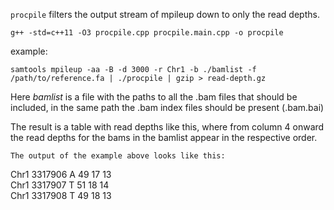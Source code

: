 ```procpile``` filters the output stream of mpileup down to only the read depths.

```
g++ -std=c++11 -O3 procpile.cpp procpile.main.cpp -o procpile
```

example:
```
samtools mpileup -aa -B -d 3000 -r Chr1 -b ./bamlist -f /path/to/reference.fa | ./procpile | gzip > read-depth.gz
```

Here *bamlist* is a file with the paths to all the .bam files that should be
included, in the same path the .bam index files should be present (.bam.bai)

The result is a table with read depths like this, where from column 4 onward the read depths for the bams in the bamlist appear in the respective order.

```
The output of the example above looks like this:

```
Chr1  3317906 A 49  17  13  
Chr1  3317907 T 51  18  14  
Chr1  3317908 T 49  18  13  
```
